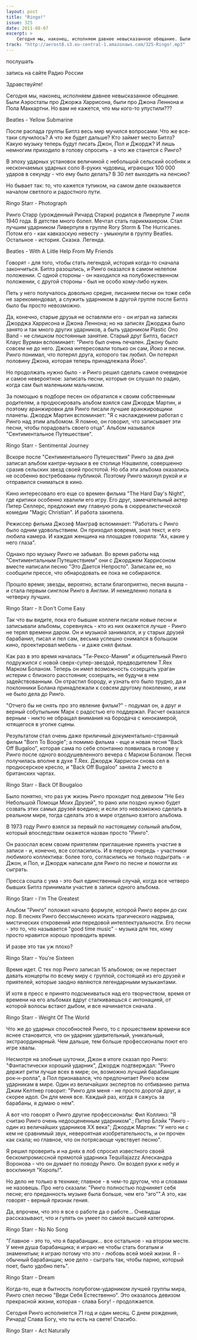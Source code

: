 ```yaml
---
layout: post
title: "Ringo!"
issue: 325
date: 2011-08-07
excerpt: >
    Сегодня мы, наконец, исполняем давнее невысказанное обещание. Были Аэростаты про Джоржа Харрисона, были про Джона Леннона и Пола Маккартни. Но вам не кажется, что мы кого-то упустили???
track: "http://aerost8.s3.eu-central-1.amazonaws.com/325-Ringo!.mp3"
---
```


послушать

запись на сайте Радио России

Здравствуйте!

Сегодня мы, наконец, исполняем давнее невысказанное обещание. Были Аэростаты про Джоржа Харрисона, были про Джона Леннона и Пола Маккартни. Но вам не кажется, что мы кого-то упустили???

Beatles - Yellow Submarine

После распада группы Битлз весь мир мучился вопросами: Что же все-таки случилось? А что же будет дальше? Кто займет место Битлз? Какую музыку теперь будут писать Джон, Пол и Джордж? И лишь немногим приходило в голову спросить - а что же станется с Ринго?

В эпоху ударных установок величиной с небольшой сельский особняк и нескончаемых ударных соло 8-руких чудовищ, играющих 100 000 ударов в секунду - что ему было делать? В 30 лет выходить на пенсию?

Но бывает так: то, что кажется тупиком, на самом деле оказывается началом светлого и радостного пути.

Ringo Starr - Photograph

Ринго Старр (урожденный Ричард Старки) родился в Ливерпуле 7 июля 1940 года. В детстве много болел. Мечтал стать парикмахером. Стал лучшим ударником Ливерпуля в группе Rory Storm & The Hurricanes. Потом его - как кавказскую невесту - умыкнули в группу Beatles. Остальное - история. Сказка. Легенда.

Beatles - With A Liitle Help From My Friends

Говорят - для того, чтобы стать легендой, история когда-то сначала закончиться. Битлз разошлись, и Ринго оказался в самом нелепом положении. С одной стороны - он находился на полубожественном положении, с другой стороны - был не особо кому-либо нужен.

Петь у него получалось довольно средне, писанием песни он тоже себя не зарекомендовал, а служить ударником в другой группе после Битлз было бы просто невозможно.

Да, конечно, старые друзья не оставляли его - он играл на записях Джорджа Харрисона и Джона Леннона; но на записях Джорджа было занято и так много других ударников, а быть ударником Plastic Ono Band - не слишком постоянные занятие. Старый друг Битлз, басист Клаус Вурман вспоминает: "Ринго был очень печален. Джону было совсем не до него. Джона интересовали только он сам, Йоко и песни. Ринго понимал, что потерял друга, которого так любил. Он потерял половину Джона, которая теперь принадлежала Йоко".

Но продолжать нужно было - и Ринго решил сделать самое очевидное и самое невероятное: записать песни, которые он слушал по радио, когда сам был маленьким мальчиком.

За помощью в подборе песен он обратился к своим собственным родителям, а продюсировать альбом взялся сам Джордж Мартин, и поэтому аранжировки для Ринго писали лучшие аранжировщики планеты. Джордж Мартин вспоминает: "Я с наслаждением работал с Ринго над этим альбомом. Я помню, он говорил, что записывает эти песни, чтобы порадовать своего отца". Альбом назывался "Сентиментальное Путешествие".

Ringo Starr - Sentimental Journey

Вскоре после "Сентиментального Путешествия" Ринго за два дня записал альбом кантри-музыки в ее столице Нэшвилле, совершенно сразив сельских звезд своей простотой. Но оба эти альбома оказались не особенно востребованы публикой. Поэтому Ринго махнул рукой и и отправился сниматься в кино.

Кино интересовало его еще со времен фильма "The Hard Day's Night", где критики особенно хвалили его игру. Его друг, замечательный актер Питер Селлерс, предложил ему главную роль в сюрреалистической комедии "Magic Christian". И работа закипела.

Режиссер фильма Джозеф Макграф вспоминает: "Работать с Ринго было одним удовольствием. Он приходил вовремя, знал текст, и его любила камера. И каждая женщина на площадке говорила: "Ах, какие у него глаза".

Однако про музыку Ринго не забывал. Во время работы над "Сентиментальным Путешествием" они с Джорджем Харрисоном вместе написали песню "Это Дается Непросто". Записали ее, но сообщили прессе, что обнародовать ее пока не собираются.

Прошло время; звезды, вероятно, встали благоприятно, песня вышла - и стала первым синглом Ринго в Англии. И немедленно попала в четверку лучших.

Ringo Starr - It Don't Come Easy

Так что вы видите, пока его бывшие коллеги писали новые песни и записывали альбомы, соревнуясь - кто из них окажется лучше - Ринго не терял времени даром. Он и музыкой занимался, и у старых друзей барабанил, писал и пел сам, весьма успешно снимался в большом кино, проектировал мебель - и даже снял фильм.

Как раз в это время началась "Ти-Рексо-Мания" и общительный Ринго подружился с новой сверх-супер-звездой, предводителем T.Rex Марком Боланом. Теперь он имел возможность созерцать ураган истерии с близкого расстояния; созерцать, не будучи в нем задействованным. Он отрастил бороду, и узнать его было трудно, да и поклонники Болана принадлежали к совсем другому поколению, и им не было дела до Ринго.

"Отчего бы не снять про это явление фильм?" - подумал он, а друг и верный собутыльник Марк с радостью его поддержал. Расчет оказался верным - никто не обращал внимания на бородача с кинокамерой, ютящегося в уголке сцены.

Результатом стал очень даже приличный документально-странный фильм "Born To Boogie"; а помимо фильма - еще и новая песня "Back Off Bugaloo", которая сама по себе спонтанно появилась в голове у Ринго после одного воодушевленного вечера с Марком Боланом. Песня получилась вполне в духе T.Rex. Джордж Харрисон снова сел в продюсерское кресло, и "Back Off Bugaloo" заняла 2 место в британских чартах.

Ringo Starr - Back Of Bougaloo

Было понятно, что раз уж жизнь Ринго проходит под девизом "Не Без Небольшой Помощи Моих Друзей", то рано или поздно нужно будет созвать этих самых друзей воедино; и если это невозможно сделать в реальном мире, тогда сделать это в мире отдельно взятого альбома.

В 1973 году Ринго взялся за первый по настоящему сольный альбом, который впоследствии окажется назван просто "Ринго".

Он разослал всем своим приятелям приглашение принять участие в записи - и, конечно, все согласились. И в первую очередь - участники любимого коллектива: более того, согласились не только подыграть - и Джон, и Пол, и Джордж написали для Ринго по песне и помогли их сыграть.

Пресса сошла с ума - это был единственный случай, когда все четверо бывших Битлз принимали участие в записи одного альбома.

Ringo Starr - I'm The Greatest

Альбом "Ринго" положил начало формуле, которой Ринго верен до сих пор. В песнях Ринго бессмысленно искать трагического надрыва, мистических откровений или передовой интеллектуальности. Его песни - это то, что называется "good time music" - музыка для тех, кому просто нравится хорошо проводить время.

И разве это так уж плохо?

Ringo Starr - You're Sixteen

Время идет. С тех пор Ринго записал 15 альбомов; он не перестает давать концерты по всему миру с группой, состоящей из его друзей и приятелей, которые заодно являются легендарными музыкантами.

И хотя в пресс е принято подсмеиваться над его творчеством, время от времени на его альбомах вдруг сталкиваешься с интонацией, от которой волосы встают дыбом, и все начинается сначала .

Ringo Starr - Weight Of The World

Что же до ударных способностей Ринго, то с прошествием времени все яснее становится, что он ударник удивительный, уникальный, экстраординарный. Чем дальше, тем больше профессионалы поют его игре хвалы.

Несмотря на злобные шуточки, Джон в итоге сказал про Ринго: "Фантастически хороший ударник", Джордж подтверждал: "Ринго держит ритм лучше всех в мире; он, возможно лучший барабанщик рок-н-ролла", а Пол признавался, что предпочитает Ринго всем ударникам в мире. Один из величайших экспертов по отбиванию ритма Джим Келтнер говорит: "Ринго для меня - не просто дорогой друг, а скорее идол. Он для меня все. Каждый раз, когда я сажусь за барабаны, я думаю о нем".

А вот что говорят о Ринго другие профессионалы: Фил Коллинз: "Я считаю Ринго очень недооцененным ударником".; Питер Блэйк "Ринго - один из величайших ударников XX века"; Джордж Мартин: "У него ни с кем не сравнимый звук, невероятная изобретательность, и он прочен как скала; но главное, что он потрясающе чувствует песню".

Я решил проверить и на днях в лоб спросил известного своей бескомпромиссной прямотой ударника Tequillajazzz Алескандра Воронова - что он думает по поводу Ринго. Он воздел руки к небу и воскликнул "Король!".

Но дело не только в технике; главное - в чем-то другом, что и словами не назовешь. Про него сказали: "Ринго полностью подчиняет себя песне; его преданность музыке была больше, чем его "эго"".А это, как говорят - верный признак гения.

Да, впрочем, что это я все о работе да о работе... Очевидцы рассказывают, что и гулять он умеет по самой высшей категории.

Ringo Starr - No No Song

"Главное - это то, что я барабанщик... все остальное - на втором месте. У меня душа барабанщика; я играю не чтобы стать богатым и знаменитым; я играю потому что это - любовь всей моей жизни. Я - обычный барабанщик; мое дело - сыграть так, чтобы парню, который поет, было удобно петь".

Ringo Starr - Dream

Когда-то, еще в бытность полубогом-ударником лучшей группы мира, Ринго спел песню "Веди Себя Естественно". Это оказалось девизом прекрасной жизни, которая - слава Богу! - продолжается.

Сегодня Ринго исполняется 71 год и один месяц. С днем рождения, Ричард! Слава Богу, что ты есть на свете! Спасибо.

Ringo Starr - Act Naturally
